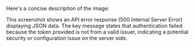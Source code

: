 Here's a concise description of the image:

This screenshot shows an API error response (500 Internal Server Error) displaying JSON data. The key message states that authentication failed because the token provided is not from a valid issuer, indicating a potential security or configuration issue on the server side.